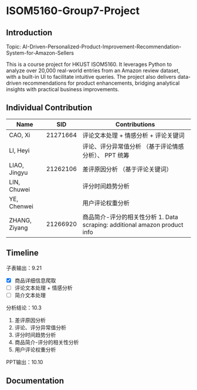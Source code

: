 # ISOM5160-Group7-Project



## Introduction

Topic: AI-Driven-Personalized-Product-Improvement-Recommendation-System-for-Amazon-Sellers

This is a course project for HKUST ISOM5160. It leverages Python to analyze over 20,000 real-world entries from an Amazon review dataset, with a built-in UI to facilitate intuitive queries. The project also delivers data-driven recommendations for product enhancements, bridging analytical insights with practical business improvements.


## Individual Contribution

| Name          | SID      | Contributions                                                  |
|---------------|----------|----------------------------------------------------------------|
| CAO, Xi       | 21271664 | 评论文本处理 + 情感分析 + 评论关键词                                          |
| LI, Heyi      |          | 评论、评分异常值分析 （基于评论情感分析）、 PPT 统筹                                  |
| LIAO, Jingyu  | 21262106 | 差评原因分析   （基于评论关键词）                                             |
| LIN, Chuwei   |          | 评分时间趋势分析                                                       |
| YE, Chenwei   |          | 用户评论权重分析                                                       |
| ZHANG, Ziyang | 21266920 | 商品简介-评分的相关性分析 1. Data scraping: additional amazon product info |

## Timeline

子表输出：9.21
- [x] 商品详细信息爬取
- [ ] 评论文本处理 + 情感分析
- [ ] 简介文本处理

分析结论：10.3
1. 差评原因分析
2. 评论、评分异常值分析
3. 评分时间趋势分析
4. 商品简介-评分的相关性分析
5. 用户评论权重分析

PPT输出：10.10



## Documentation

